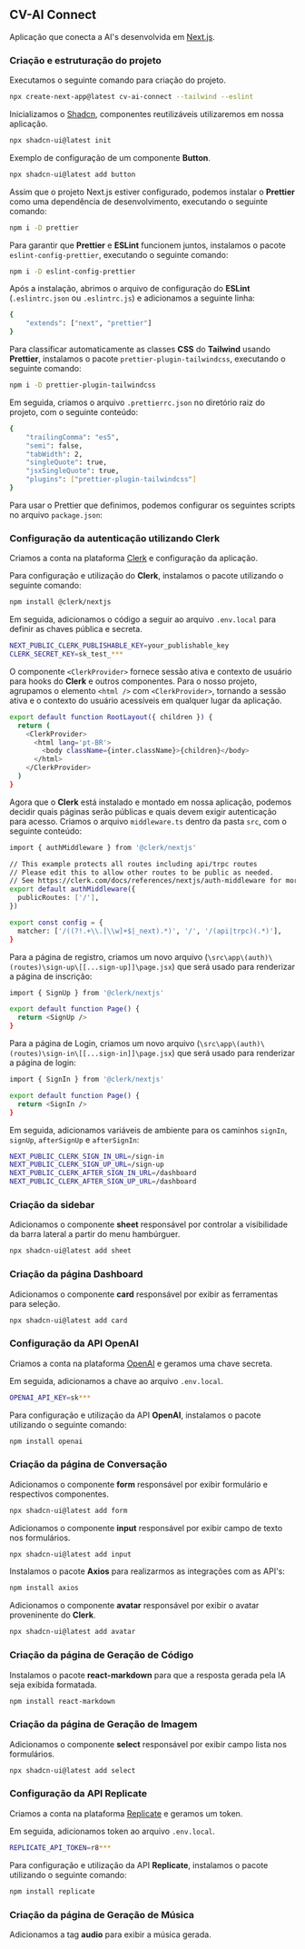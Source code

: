 ## CV-AI Connect

Aplicação que conecta a AI's desenvolvida em [Next.js](https://nextjs.org/).

### Criação e estruturação do projeto

Executamos o seguinte comando para criação do projeto.

```bash
npx create-next-app@latest cv-ai-connect --tailwind --eslint
```

Inicializamos o [Shadcn](https://ui.shadcn.com/), componentes reutilizáveis utilizaremos em nossa aplicação.

```bash
npx shadcn-ui@latest init
```

Exemplo de configuração de um componente **Button**.

```bash
npx shadcn-ui@latest add button
```

Assim que o projeto Next.js estiver configurado, podemos instalar o **Prettier** como uma dependência de desenvolvimento, executando o seguinte comando:

```bash
npm i -D prettier
```

Para garantir que **Prettier** e **ESLint** funcionem juntos, instalamos o pacote `eslint-config-prettier`, executando o seguinte comando:

```bash
npm i -D eslint-config-prettier
```

Após a instalação, abrimos o arquivo de configuração do **ESLint** (`.eslintrc.json` ou `.eslintrc.js`) e adicionamos a seguinte linha:

```bash
{
    "extends": ["next", "prettier"]
}
```

Para classificar automaticamente as classes **CSS** do **Tailwind** usando **Prettier**, instalamos o pacote `prettier-plugin-tailwindcss`, executando o seguinte comando:

```bash
npm i -D prettier-plugin-tailwindcss
```

Em seguida, criamos o arquivo `.prettierrc.json` no diretório raiz do projeto, com o seguinte conteúdo:

```bash
{
    "trailingComma": "es5",
    "semi": false,
    "tabWidth": 2,
    "singleQuote": true,
    "jsxSingleQuote": true,
    "plugins": ["prettier-plugin-tailwindcss"]
}
```

Para usar o Prettier que definimos, podemos configurar os seguintes scripts no arquivo `package.json`:

### Configuração da autenticação utilizando Clerk

Criamos a conta na plataforma [Clerk](https://clerk.com) e configuração da aplicação.

Para configuração e utilização do **Clerk**, instalamos o pacote utilizando o seguinte comando:

```bash
npm install @clerk/nextjs
```

Em seguida, adicionamos o código a seguir ao arquivo `.env.local` para definir as chaves pública e secreta.

```bash
NEXT_PUBLIC_CLERK_PUBLISHABLE_KEY=​your_publishable_key​
CLERK_SECRET_KEY=​sk_test_***
```

O componente `<ClerkProvider>` fornece sessão ativa e contexto de usuário para hooks do **Clerk** e outros componentes. Para o nosso projeto, agrupamos o elemento `<html />` com `<ClerkProvider>`, tornando a sessão ativa e o contexto do usuário acessíveis em qualquer lugar da aplicação.

```bash
export default function RootLayout({ children }) {
  return (
    <ClerkProvider>
      <html lang='pt-BR'>
        <body className={inter.className}>{children}</body>
      </html>
    </ClerkProvider>
  )
}
```

Agora que o **Clerk** está instalado e montado em nossa aplicação, podemos decidir quais páginas serão públicas e quais devem exigir autenticação para acesso. Criamos o arquivo `middleware.ts` dentro da pasta `src`, com o seguinte conteúdo:

```bash
import { authMiddleware } from '@clerk/nextjs'

// This example protects all routes including api/trpc routes
// Please edit this to allow other routes to be public as needed.
// See https://clerk.com/docs/references/nextjs/auth-middleware for more information about configuring your Middleware
export default authMiddleware({
  publicRoutes: ['/'],
})

export const config = {
  matcher: ['/((?!.+\\.[\\w]+$|_next).*)', '/', '/(api|trpc)(.*)'],
}
```

Para a página de registro, criamos um novo arquivo (`\src\app\(auth)\(routes)\sign-up\[[...sign-up]]\page.jsx`) que será usado para renderizar a página de inscrição:

```bash
import { SignUp } from '@clerk/nextjs'

export default function Page() {
  return <SignUp />
}
```

Para a página de Login, criamos um novo arquivo (`\src\app\(auth)\(routes)\sign-in\[[...sign-in]]\page.jsx`) que será usado para renderizar a página de login:

```bash
import { SignIn } from '@clerk/nextjs'

export default function Page() {
  return <SignIn />
}
```

Em seguida, adicionamos variáveis de ambiente para os caminhos `signIn`, `signUp`, `afterSignUp` e `afterSignIn`:

```bash
NEXT_PUBLIC_CLERK_SIGN_IN_URL=/sign-in
NEXT_PUBLIC_CLERK_SIGN_UP_URL=/sign-up
NEXT_PUBLIC_CLERK_AFTER_SIGN_IN_URL=/dashboard
NEXT_PUBLIC_CLERK_AFTER_SIGN_UP_URL=/dashboard
```

### Criação da sidebar

Adicionamos o componente **sheet** responsável por controlar a visibilidade da barra lateral a partir do menu hambúrguer.

```bash
npx shadcn-ui@latest add sheet
```

### Criação da página Dashboard

Adicionamos o componente **card** responsável por exibir as ferramentas para seleção.

```bash
npx shadcn-ui@latest add card
```

### Configuração da API OpenAI

Criamos a conta na plataforma [OpenAI](https://platform.openai.com/) e geramos uma chave secreta.

Em seguida, adicionamos a chave ao arquivo `.env.local`.

```bash
OPENAI_API_KEY=sk***
```

Para configuração e utilização da API **OpenAI**, instalamos o pacote utilizando o seguinte comando:

```bash
npm install openai
```

### Criação da página de Conversação

Adicionamos o componente **form** responsável por exibir formulário e respectivos componentes.

```bash
npx shadcn-ui@latest add form
```

Adicionamos o componente **input** responsável por exibir campo de texto nos formulários.

```bash
npx shadcn-ui@latest add input
```

Instalamos o pacote **Axios** para realizarmos as integrações com as API's:

```bash
npm install axios
```

Adicionamos o componente **avatar** responsável por exibir o avatar proveninente do **Clerk**.

```bash
npx shadcn-ui@latest add avatar
```

### Criação da página de Geração de Código

Instalamos o pacote **react-markdown** para que a resposta gerada pela IA seja exibida formatada.

```bash
npm install react-markdown
```

### Criação da página de Geração de Imagem

Adicionamos o componente **select** responsável por exibir campo lista nos formulários.

```bash
npx shadcn-ui@latest add select
```

### Configuração da API Replicate

Criamos a conta na plataforma [Replicate](https://replicate.com) e geramos um token.

Em seguida, adicionamos token ao arquivo `.env.local`.

```bash
REPLICATE_API_TOKEN=r8***
```

Para configuração e utilização da API **Replicate**, instalamos o pacote utilizando o seguinte comando:

```bash
npm install replicate
```

### Criação da página de Geração de Música

Adicionamos a tag **audio** para exibir a música gerada.
